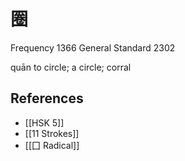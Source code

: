 # 圈
Frequency 1366
General Standard 2302

quān
to circle; a circle; corral

## References
- [[HSK 5]]
- [[11 Strokes]]
- [[囗 Radical]]